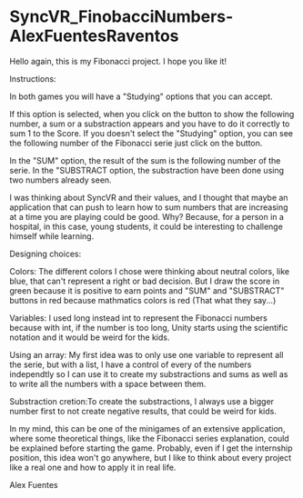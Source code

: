 # SyncVR_FinobacciNumbers-AlexFuentesRaventos

Hello again, this is my Fibonacci project. I hope you like it!

Instructions:

In both games you will have a "Studying" options that you can accept. 

If this option is selected, when you click on the button to show the following number, a sum or a substraction appears and you have to do it correctly to sum 1 to the Score.
If you doesn't select the "Studying" option, you can see the following number of the Fibonacci serie just click on the button.

In the "SUM" option, the result of the sum is the following number of the serie. 
In the "SUBSTRACT option, the substraction have been done using two numbers already seen.

I was thinking about SyncVR and their values, and I thought that maybe an application that can push to learn how to sum
numbers that are increasing at a time you are playing could be good. Why? Because, for a person in a hospital, in this case, young students,  it could be interesting 
to challenge himself while learning.



Designing choices:

Colors: The different colors I chose were thinking about neutral colors, like blue, that can't represent a right or bad decision. But I draw the score in green because 
it is positive to earn points and "SUM" and "SUBSTRACT" buttons in red because mathmatics colors is red (That what they say...) 

Variables: I used long instead int to represent the Fibonacci numbers because with int, if the number is too long, Unity starts using the scientific notation and it 
would be weird for the kids. 

Using an array: My first idea was to only use one variable to represent all the serie, but with a list, I have a control of every of the numbers independtly so I can 
use it to create my substractions and sums as well as to write all the numbers with a space between them.

Substraction cretion:To create the substractions, I always use a bigger number first to not create negative results, that could be weird for kids.


In my mind, this can be one of the minigames of an extensive application, where some theoretical things, like the Fibonacci series explanation, could be explained 
before starting the game. 
Probably, even if I get the internship position, this idea won't go anywhere, but I like to think about every project like a real one and how to apply it in real life.

Alex Fuentes
